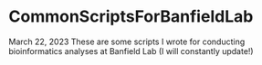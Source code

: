 # CommonScriptsForBanfieldLab
 
 March 22, 2023
These are some scripts I wrote for conducting bioinformatics analyses at Banfield Lab (I will constantly update!)